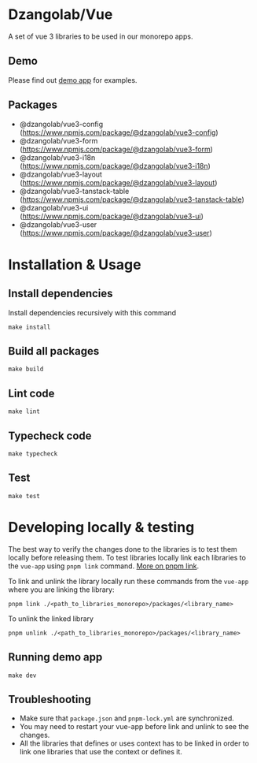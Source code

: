 # Dzangolab/Vue

A set of vue 3 libraries to be used in our monorepo apps.

## Demo
Please find out [demo app](https://app-ofvi39.ws0.12deg.io/vue/) for examples.

## Packages
  - @dzangolab/vue3-config (https://www.npmjs.com/package/@dzangolab/vue3-config)
  - @dzangolab/vue3-form (https://www.npmjs.com/package/@dzangolab/vue3-form)
  - @dzangolab/vue3-i18n (https://www.npmjs.com/package/@dzangolab/vue3-i18n)
  - @dzangolab/vue3-layout (https://www.npmjs.com/package/@dzangolab/vue3-layout)
  - @dzangolab/vue3-tanstack-table (https://www.npmjs.com/package/@dzangolab/vue3-tanstack-table)
  - @dzangolab/vue3-ui (https://www.npmjs.com/package/@dzangolab/vue3-ui)
  - @dzangolab/vue3-user (https://www.npmjs.com/package/@dzangolab/vue3-user)

# Installation & Usage
## Install dependencies
Install dependencies recursively with this command
```
make install
```

## Build all packages
```
make build
```

## Lint code
```
make lint
```

## Typecheck code
```
make typecheck
```

## Test
```
make test
```

# Developing locally & testing
The best way to verify the changes done to the libraries is to test them locally before releasing them. To test libraries locally link each libraries to the `vue-app` using `pnpm link` command. [More on pnpm link](https://pnpm.io/cli/link).

To link and unlink the library locally run these commands from the `vue-app` where you are linking the library:
```
pnpm link ./<path_to_libraries_monorepo>/packages/<library_name>
```

To unlink the linked library
```
pnpm unlink ./<path_to_libraries_monorepo>/packages/<library_name>
```

## Running demo app
```
make dev
```

## Troubleshooting
  - Make sure that `package.json` and `pnpm-lock.yml` are synchronized.
  - You may need to restart your vue-app before link and unlink to see the changes.
  - All the libraries that defines or uses context has to be linked in order to link one libraries that use the context or defines it.
